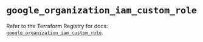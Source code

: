 # `google_organization_iam_custom_role`

Refer to the Terraform Registry for docs: [`google_organization_iam_custom_role`](https://registry.terraform.io/providers/hashicorp/google-beta/6.7.0/docs/resources/google_organization_iam_custom_role).
